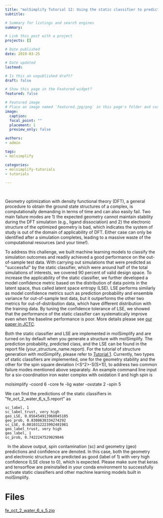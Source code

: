 ```yaml
---
title: "molSimplify Tutorial 12: Using the static classifier to predict your simulation outcomes before they waste your time"
subtitle: 

# Summary for listings and search engines
summary: 

# Link this post with a project
projects: []

# Date published
date: 2019-03-25

# Date updated
lastmod: 

# Is this an unpublished draft?
draft: false

# Show this page in the Featured widget?
featured: false

# Featured image
# Place an image named `featured.jpg/png` in this page's folder and customize its options here.
image:
  caption: 
  focal_point: ""
  placement: 1
  preview_only: false

authors:
- admin

tags:
- molsimplify

categories:
- molsimplify-tutorials
- tutorials

---
```

 


Geometry optimization with density functional theory (DFT), a general procedure to obtain the ground state structures of a complex, is computationally demanding in terms of time and can also easily fail. Two main failure modes are 1) the expected geometry cannot maintain stability during the DFT simulation (e.g., ligand dissociation) and 2) the electronic structure of the optimized geometry is bad, which indicates the system of study is out of the domain of applicability of DFT. Either case can only be identified after a simulation completes, leading to a massive waste of the computational resources (and your time!).


To address this challenge, we built machine learning models to classify the simulation outcomes and readily achieved a good performance on the out-of-sample test data. With carrying out simulations that were predicted as "successful" by the static classifier, which were around half of the total simulations of interests, we covered 90 percent of valid design space. To increase the applicability of the static classifier, we further developed a model confidence metric based on the distribution of data points in the latent space, thus called latent space entropy (LSE). LSE performs similarly as model confidence metrics such as prediction probability and ensemble variance for out-of-sample test data, but it outperforms the other two metrics for out-of-distribution data, which have different distribution with the training data. By tuning the confidence tolerance of LSE, we showed that the performance of the static classifier can systematically improve even when the baseline performance is poor. More details please see [our paper in JCTC](https://pubs.acs.org/doi/abs/10.1021/acs.jctc.9b00057).


Both the static classifier and LSE are implemented in molSimplify and are turned on by default when you generate a structure with molSimplify. The prediction probability, predicted class, and the LSE can be found in the report file (your\_structure\_name.report). For the tutorial of structure generation with molSimplify, please refer to [Tutorial 1](../2016-06-18-molsimplify-tutorial-1-structure-generation/). Currently, two types of static classifiers are implemented, one for the geometry stability and the other for the spin square deviation (<S^2>-S(S+1)), to address two common failure modes mentioned above separately. An example command line input for a six-coordination iron water complex with oxidation II and high spin is


molsimplify -coord 6 -core fe -lig water -oxstate 2 -spin 5


We can find the predictions of the static classifiers in "fe_oct_2_water_6_s_5.report" as

```
sc_label, 1
sc_label_trust, very high
geo_LSE, 0.056454913968045105
geo_prob, 0.8308638334274292
sc_LSE, 0.0010312223992481981
geo_label_trust, very high
geo_label, 1
sc_prob, 0.7422247529029846
```
 
In the above output, spin contamination (sc) and geometry (geo) predictions and confidence are denoted. In this case, both the geometry and electronic structure are predicted as good (label of 1) with very high confidence (LSE close to 0), which is expected. Please make sure that keras and tensorflow are preinstalled in your conda environment to successfully activate static classifiers and other machine learning models built in molSimplify.

# Files
[fe_oct_2_water_6_s_5.zip](./fe_oct_2_water_6_s_5.zip)
